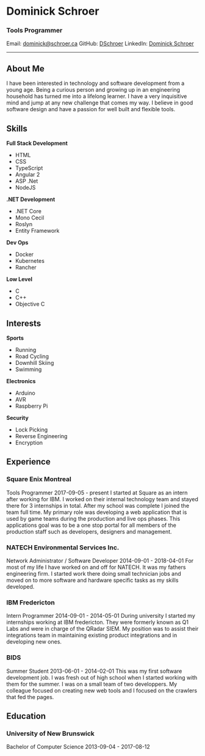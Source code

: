<div class='row' markdown='1'>

<div class='col-md-7 name' markdown='1'>

# Dominick Schroer

### Tools Programmer

</div>

<div class='col-md-5 contact' markdown='1'>

Email: dominick@schroer.ca
GitHub: [DSchroer](https://github.com/DSchroer)
LinkedIn: [Dominick Schroer](https://www.linkedin.com/in/dominick-schroer-0180575a)
</div>

</div>

--- ---

## About Me

I have been interested in technology and software development from a young age. Being a curious person and growing up in an engineering household has turned me into a lifelong learner. I have a very inquisitive mind and jump at any new challenge that comes my way. I believe in good software design and have a passion for well built and flexible tools.

## Skills

<div class='row' markdown='1'>

<div class='col-md-4 keylist' markdown='1'>

__Full Stack Development__

* HTML
* CSS
* TypeScript
* Angular 2
* ASP .Net
* NodeJS
</div>

<div class='col-md-4 keylist' markdown='1'>

__.NET Development__

* .NET Core
* Mono Cecil
* Roslyn
* Entity Framework
</div>

<div class='col-md-4 keylist' markdown='1'>

__Dev Ops__

* Docker
* Kubernetes
* Rancher
</div>

<div class='col-md-4 keylist' markdown='1'>

__Low Level__

* C
* C++
* Objective C
</div>

</div>

## Interests

<div class='row' markdown='1'>

<div class='col-md-4 keylist' markdown='1'>

__Sports__

* Running
* Road Cycling
* Downhill Skiing
* Swimming
</div>

<div class='col-md-4 keylist' markdown='1'>

__Electronics__

* Arduino
* AVR
* Raspberry Pi
</div>

<div class='col-md-4 keylist' markdown='1'>

__Security__

* Lock Picking
* Reverse Engineering
* Encryption
</div>

</div>

## Experience

### Square Enix Montreal

Tools Programmer
2017-09-05 - present
I started at Square as an intern after working for IBM. I worked on their internal technology team and stayed there for 3 internships in total. After my school was complete I joined the team full time. My primary role was developing a web application that is used by game teams during the production and live ops phases. This applications goal was to be a one stop portal for all members of the production staff such as developers, designers and management.
### NATECH Environmental Services Inc.

Network Administrator / Software Developer
2014-09-01 - 2018-04-01
For most of my life I have worked on and off for NATECH. It was my fathers engineering firm. I started work there doing small technician jobs and moved on to more software and hardware specific tasks as my skills developed.
### IBM Fredericton

Intern Programmer
2014-09-01 - 2014-05-01
During university I started my internships working at IBM fredericton. They were formerly known as Q1 Labs and were in charge of the QRadar SIEM. My position was to assist their integrations team in maintaining existing product integrations and in developing new ones.
### BIDS

Summer Student
2013-06-01 - 2014-02-01
This was my first software development job. I was fresh out of high school when I started working with them for the summer. I was on a small team of two developpers. My colleague focused on creating new web tools and I focused on the crawlers that fed the pages.
## Education

### University of New Brunswick

Bachelor of Computer Science
2013-09-04 - 2017-08-12

